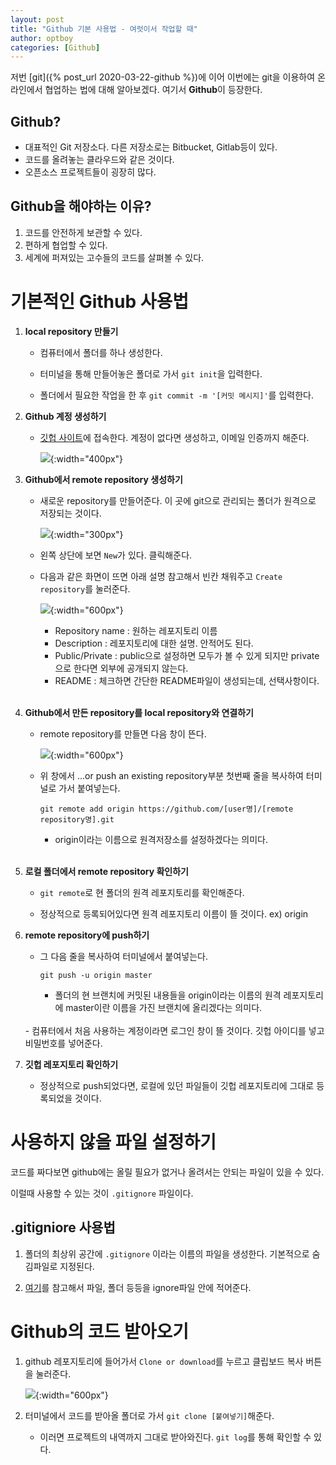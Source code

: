 ```yaml
---
layout: post
title: "Github 기본 사용법 - 여럿이서 작업할 때"
author: optboy
categories: [Github]
---
```


저번 [git]({% post_url 2020-03-22-github %})에 이어 이번에는 git을 이용하여 온라인에서 협업하는 법에 대해 알아보겠다. 여기서 **Github**이 등장한다. 

## Github?
- 대표적인 Git 저장소다. 다른 저장소로는 Bitbucket, Gitlab등이 있다.
- 코드를 올려놓는 클라우드와 같은 것이다.
- 오픈소스 프로젝트들이 굉장히 많다. 

## Github을 해야하는 이유?
1. 코드를 안전하게 보관할 수 있다.
2. 편하게 협업할 수 있다. 
3. 세계에 퍼져있는 고수들의 코드를 살펴볼 수 있다.

# 기본적인 Github 사용법
1. **local repository 만들기**

    - 컴퓨터에서 폴더를 하나 생성한다.  
  
    - 터미널을 통해 만들어놓은 폴더로 가서 `git init`을 입력한다. 

    - 폴더에서 필요한 작업을 한 후 `git commit -m '[커밋 메시지]'`를 입력한다.

2. **Github 계정 생성하기**

    - [깃헙 사이트](https://github.com/)에 접속한다. 계정이 없다면 생성하고, 이메일 인증까지 해준다.

        ![](/assets/img/github2/signup.png){:width="400px"} 

3. **Github에서 remote repository 생성하기**
  
    - 새로운 repository를 만들어준다. 이 곳에 git으로 관리되는 폴더가 원격으로 저장되는 것이다.  
  
        ![](/assets/img/github2/new_repository.png){:width="300px"} 
  
    - 왼쪽 상단에 보면 `New`가 있다. 클릭해준다.  
  
    - 다음과 같은 화면이 뜨면 아래 설명 참고해서 빈칸 채워주고 `Create repository`를 눌러준다.  
  
        ![](/assets/img/github2/create_repository.png){:width="600px"} 
      
        - Repository name : 원하는 레포지토리 이름
        - Description : 레포지토리에 대한 설명. 안적어도 된다.
        - Public/Private : public으로 설정하면 모두가 볼 수 있게 되지만 private으로 한다면 외부에 공개되지 않는다.
        - README : 체크하면 간단한 README파일이 생성되는데, 선택사항이다.  
    <br>
4. **Github에서 만든 repository를 local repository와 연결하기**

    - remote repository를 만들면 다음 창이 뜬다. 

        ![](/assets/img/github2/repository_created.png){:width="600px"} 

    - 위 창에서 …or push an existing repository부분 첫번째 줄을 복사하여 터미널로 가서 붙여넣는다. 

        ```terminal
        git remote add origin https://github.com/[user명]/[remote repository명].git
        ```

        - origin이라는 이름으로 원격저장소를 설정하겠다는 의미다.  
    <br>
5. **로컬 폴더에서 remote repository 확인하기**
  
    - `git remote`로 현 폴더의 원격 레포지토리를 확인해준다.   

    - 정상적으로 등록되어있다면 원격 레포지토리 이름이 뜰 것이다. ex) origin

6. **remote repository에 push하기**

    - 그 다음 줄을 복사하여 터미널에서 붙여넣는다. 

        ```terminal
        git push -u origin master
        ```
        - 폴더의 현 브랜치에 커밋된 내용들을 origin이라는 이름의 원격 레포지토리에 master이란 이름을 가진 브랜치에 올리겠다는 의미다.    
    <br>
    - 컴퓨터에서 처음 사용하는 계정이라면 로그인 창이 뜰 것이다. 깃헙 아이디를 넣고 비밀번호를 넣어준다.  

7. **깃헙 레포지토리 확인하기**

    - 정상적으로 push되었다면, 로컬에 있던 파일들이 깃헙 레포지토리에 그대로 등록되었을 것이다.

# 사용하지 않을 파일 설정하기

코드를 짜다보면 github에는 올릴 필요가 없거나 올려서는 안되는 파일이 있을 수 있다.  

이럴때 사용할 수 있는 것이 `.gitignore` 파일이다. 

## **.gitigniore 사용법**
1. 폴더의 최상위 공간에 `.gitignore` 이라는 이름의 파일을 생성한다. 기본적으로 숨김파일로 지정된다.

2. [여기](https://www.atlassian.com/git/tutorials/saving-changes/gitignore)를 참고해서 파일, 폴더 등등을 ignore파일 안에 적어준다.

# Github의 코드 받아오기

1. github 레포지토리에 들어가서 `Clone or download`를 누르고 클립보드 복사 버튼을 눌러준다.

    ![](/assets/img/github2/clone.png){:width="600px"} 

2. 터미널에서 코드를 받아올 폴더로 가서 `git clone [붙여넣기]`해준다.

    - 이러면 프로젝트의 내역까지 그대로 받아와진다. `git log`를 통해 확인할 수 있다.

